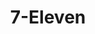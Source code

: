 ---
title: "7-Eleven"
url: /vancouver/7-eleven-northeast-fourth-plain-boulevard/
shop: Lebensmittel
---